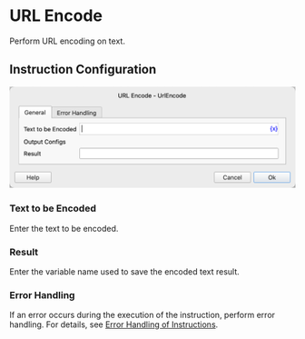 # URL Encode

Perform URL encoding on text.

## Instruction Configuration

![General Configuration Dialog for URL Encoding](url_encode_general_config.png)

### Text to be Encoded

Enter the text to be encoded.

### Result

Enter the variable name used to save the encoded text result.

### Error Handling

If an error occurs during the execution of the instruction, perform error handling. For details, see [Error Handling of Instructions](../../../manual/error_handling.md).
